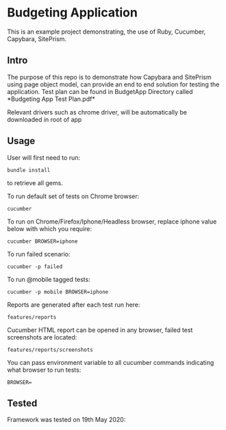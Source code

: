 <h1>Budgeting Application</h1>

This is an example project demonstrating, the use of Ruby, Cucumber, Capybara, SitePrism.

<h2>Intro</h2>
The purpose of this repo is to demonstrate how Capybara and SitePrism using page object model, can provide an end to end solution for testing the application.
Test plan can be found in BudgetApp Directory called *Budgeting App Test Plan.pdf*

Relevant drivers such as chrome driver, will be automatically be downloaded in root of app


<h2>Usage</h2>
User will first need to run:<br/>

```
bundle install
```
to retrieve all gems.

To run default set of tests on Chrome browser:<br/>
```
cucumber
```

To run on Chrome/Firefox/Iphone/Headless browser, replace iphone value below with which you require:<br/>

```
cucumber BROWSER=iphone
```

To run failed scenario:<br/>

```
cucumber -p failed 
```

To run @mobile tagged tests:<br/>
```
cucumber -p mobile BROWSER=iphone
```

Reports are generated after each test run here:<br/>

```
features/reports
```
Cucumber HTML report can be opened in any browser, failed test screenshots are located:</br>
```
features/reports/screenshots
```

You can pass environment variable to all cucumber commands indicating what browser to run tests:<br/>

```
BROWSER=
```

<h2>Tested</h2>
Framework was tested on 19th May 2020:


